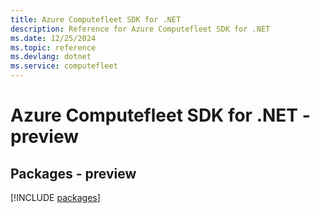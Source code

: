 ```yaml
---
title: Azure Computefleet SDK for .NET
description: Reference for Azure Computefleet SDK for .NET
ms.date: 12/25/2024
ms.topic: reference
ms.devlang: dotnet
ms.service: computefleet
---
```

# Azure Computefleet SDK for .NET - preview
## Packages - preview
[!INCLUDE [packages](computefleet-index.md)]